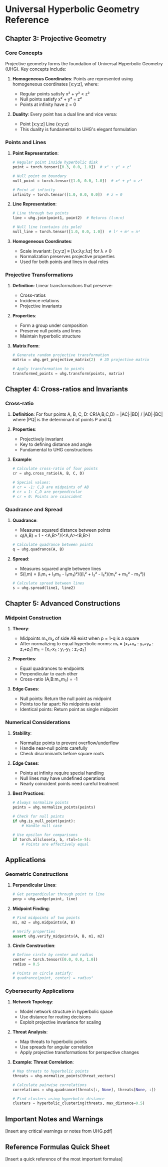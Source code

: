 # Universal Hyperbolic Geometry Reference

## Chapter 3: Projective Geometry

### Core Concepts
Projective geometry forms the foundation of Universal Hyperbolic Geometry (UHG). Key concepts include:

1. **Homogeneous Coordinates**: Points are represented using homogeneous coordinates [x:y:z], where:
   - Regular points satisfy x² + y² < z²
   - Null points satisfy x² + y² = z²
   - Points at infinity have z = 0

2. **Duality**: Every point has a dual line and vice versa:
   - Point [x:y:z] Line (x:y:z)
   - This duality is fundamental to UHG's elegant formulation

### Points and Lines
1. **Point Representation**:
   ```python
   # Regular point inside hyperbolic disk
   point = torch.tensor([0.3, 0.0, 1.0])  # x² + y² < z²
   
   # Null point on boundary
   null_point = torch.tensor([1.0, 0.0, 1.0])  # x² + y² = z²
   
   # Point at infinity
   infinity = torch.tensor([1.0, 0.0, 0.0])  # z = 0
   ```

2. **Line Representation**:
   ```python
   # Line through two points
   line = uhg.join(point1, point2)  # Returns (l:m:n)
   
   # Null line (contains its pole)
   null_line = torch.tensor([1.0, 0.0, 1.0])  # l² + m² = n²
   ```

3. **Homogeneous Coordinates**:
   - Scale invariant: [x:y:z] ≡ [λx:λy:λz] for λ ≠ 0
   - Normalization preserves projective properties
   - Used for both points and lines in dual roles

### Projective Transformations
1. **Definition**: 
   Linear transformations that preserve:
   - Cross-ratios
   - Incidence relations
   - Projective invariants

2. **Properties**:
   - Form a group under composition
   - Preserve null points and lines
   - Maintain hyperbolic structure

3. **Matrix Form**:
   ```python
   # Generate random projective transformation
   matrix = uhg.get_projective_matrix(2)  # 2D projective matrix
   
   # Apply transformation to points
   transformed_points = uhg.transform(points, matrix)
   ```

## Chapter 4: Cross-ratios and Invariants

### Cross-ratio
1. **Definition**:
   For four points A, B, C, D:
   CR(A,B;C,D) = |AC|·|BD| / |AD|·|BC|
   where |PQ| is the determinant of points P and Q.

2. **Properties**:
   - Projectively invariant
   - Key to defining distance and angle
   - Fundamental to UHG constructions

3. **Example**:
   ```python
   # Calculate cross-ratio of four points
   cr = uhg.cross_ratio(A, B, C, D)
   
   # Special values:
   # cr = -1: C,D are midpoints of AB
   # cr = 1: C,D are perpendicular
   # cr = 0: Points are coincident
   ```

### Quadrance and Spread
1. **Quadrance**:
   - Measures squared distance between points
   - q(A,B) = 1 - <A,B>²/(<A,A><B,B>)
   ```python
   # Calculate quadrance between points
   q = uhg.quadrance(A, B)
   ```

2. **Spread**:
   - Measures squared angle between lines
   - S(l,m) = (l₁m₁ + l₂m₂ - l₃m₃)²/((l₁² + l₂² - l₃²)(m₁² + m₂² - m₃²))
   ```python
   # Calculate spread between lines
   s = uhg.spread(line1, line2)
   ```

## Chapter 5: Advanced Constructions

### Midpoint Construction
1. **Theory**:
   - Midpoints m₁,m₂ of side AB exist when p = 1-q is a square
   - After normalizing to equal hyperbolic norms:
     m₁ = [x₁+x₂ : y₁+y₂ : z₁+z₂]
     m₂ = [x₁-x₂ : y₁-y₂ : z₁-z₂]

2. **Properties**:
   - Equal quadrances to endpoints
   - Perpendicular to each other
   - Cross-ratio (A,B:m₁,m₂) = -1

3. **Edge Cases**:
   - Null points: Return the null point as midpoint
   - Points too far apart: No midpoints exist
   - Identical points: Return point as single midpoint

### Numerical Considerations
1. **Stability**:
   - Normalize points to prevent overflow/underflow
   - Handle near-null points carefully
   - Check discriminants before square roots

2. **Edge Cases**:
   - Points at infinity require special handling
   - Null lines may have undefined operations
   - Nearly coincident points need careful treatment

3. **Best Practices**:
   ```python
   # Always normalize points
   points = uhg.normalize_points(points)
   
   # Check for null points
   if uhg.is_null_point(point):
       # Handle null case
   
   # Use epsilon for comparisons
   if torch.allclose(a, b, rtol=1e-5):
       # Points are effectively equal
   ```

## Applications

### Geometric Constructions
1. **Perpendicular Lines**:
   ```python
   # Get perpendicular through point to line
   perp = uhg.wedge(point, line)
   ```

2. **Midpoint Finding**:
   ```python
   # Find midpoints of two points
   m1, m2 = uhg.midpoints(A, B)
   
   # Verify properties
   assert uhg.verify_midpoints(A, B, m1, m2)
   ```

3. **Circle Construction**:
   ```python
   # Define circle by center and radius
   center = torch.tensor([0.0, 0.0, 1.0])
   radius = 0.5
   
   # Points on circle satisfy:
   # quadrance(point, center) = radius²
   ```

### Cybersecurity Applications
1. **Network Topology**:
   - Model network structure in hyperbolic space
   - Use distance for routing decisions
   - Exploit projective invariance for scaling

2. **Threat Analysis**:
   - Map threats to hyperbolic points
   - Use spreads for angular correlation
   - Apply projective transformations for perspective changes

3. **Example: Threat Correlation**:
   ```python
   # Map threats to hyperbolic points
   threats = uhg.normalize_points(threat_vectors)
   
   # Calculate pairwise correlations
   correlations = uhg.quadrance(threats[:, None], threats[None, :])
   
   # Find clusters using hyperbolic distance
   clusters = hyperbolic_clustering(threats, max_distance=0.5)
   ```

## Important Notes and Warnings
[Insert any critical warnings or notes from UHG.pdf]

## Reference Formulas Quick Sheet
[Insert a quick reference of the most important formulas]
